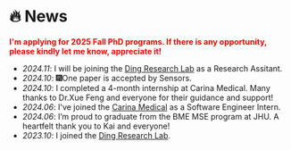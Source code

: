 # 🔥 News
<span style="color: red; font-weight: bold;">I'm applying for 2025 Fall PhD programs. If there is any opportunity, please kindly let me know, appreciate it!</span>
- *2024.11*: I will be joining the [Ding Research Lab](https://dinglab.jh.edu/) as a Research Assitant.
- *2024.10*: 🎆One paper is accepted by Sensors.
- *2024.10*: I completed a 4-month internship at Carina Medical. Many thanks to Dr.Xue Feng and everyone for their guidance and support!
- *2024.06*: I've joined the [Carina Medical](https://www.carinaai.com/) as a Software Engineer Intern.
- *2024.06*:  I’m proud to graduate from the BME MSE program at JHU. A heartfelt thank you to Kai and everyone!
- *2023.10*: I joined the [Ding Research Lab](https://dinglab.jh.edu/).
